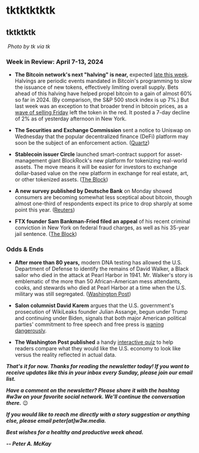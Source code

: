 # tktktktktk
## tktktktk

![]()
*Photo by tk via tk*

<!-- Lede item. Should run ~450 words.

DIMON: The JPMorgan CEO's recent comments on inflation and interest rates closely echoes that of most bitcoiners, believe it or not.

- WSJ coverage of Dimon's letter. https://www.wsj.com/finance/jamie-dimon-warns-u-s-might-face-interest-rate-spike-83789da7?st=2rm5usg8ofxy8ow&reflink=desktopwebshare_permalink

- Full letter: https://reports.jpmorganchase.com/investor-relations/2023/ar-ceo-letters.htm

- New CPI data Wednesday: Need link.

- Commodity prices are sending possible inflationary signals: https://www.wsj.com/finance/commodities-futures/commodities-rally-reflects-a-better-economy-but-also-poses-inflation-risks-1e81e723?st=oq78wsl9u9e8g1a&reflink=desktopwebshare_permalink

-->

### Week in Review: April 7-13, 2024

- **The Bitcoin network's next "halving" is near,** expected [late this week](https://www.theblock.co/post/288015/bitcoin-halving-countdown-one-week-to-go). Halvings are periodic events mandated in Bitcoin's programming to slow the issuance of new tokens, effectively limiting overall supply. Bets ahead of this halving have helped propel bitcoin to a gain of almost 60% so far in 2024. (By comparison, the S&P 500 stock index is up 7%.) But last week was an exception to that broader trend in bitcoin prices, as a [wave of selling Friday](https://www.coindesk.com/markets/2024/04/12/bitcoin-plunges-to-66k-altcoins-tumble-10-15-on-ugly-day-for-risk-assets/) left the token in the red. It posted a 7-day decline of 2% as of yesterday afternoon in New York.

- **The Securities and Exchange Commission** sent a notice to Uniswap on Wednesday that the popular decentralized finance (DeFi) platform may soon be the subject of an enforcement action. ([Quartz](https://qz.com/sec-crypto-exchange-uniswap-wells-notice-bitcoin-1851401789))

- **Stablecoin issuer Circle** launched smart-contract support for asset-management giant BlockRock's new platform for tokenizing real-world assets. The move means it will be easier for investors to exchange dollar-based value on the new platform in exchange for real estate, art, or other tokenized assets. ([The Block](https://www.theblock.co/post/287842/circle-launches-usdc-smart-contract-support-for-blackrock-buidl-holders))  

- **A new survey published by Deutsche Bank** on Monday showed consumers are becoming somewhat less sceptical about bitcoin, though almost one-third of respondents expect its price to drop sharply at some point this year. ([Reuters](https://www.reuters.com/markets/currencies/crypto-survey-shows-less-consumer-scepticism-third-expect-bitcoin-price-fall-2024-04-08/))

- **FTX founder Sam Bankman-Fried filed an appeal** of his recent criminal conviction in New York on federal fraud charges, as well as his 35-year jail sentence. ([The Block](https://www.theblock.co/post/287892/former-ftx-ceo-sam-bankman-fried-appeals-conviction-and-sentence))




<!--


- **Adobe is buying videos** to train an AI model. <!-- Need link




- https://www.wsj.com/articles/top-crypto-exchanges-look-to-move-beyond-settlements-with-u-s-regulators-fddbeb29?st=h926g3ngfw4pm7l&reflink=desktopwebshare_permalink







- https://www.coindesk.com/business/2024/04/09/pompliano-ex-journo-melinek-spin-up-token-relations-startup-for-blockchain-firms/

- https://www.wsj.com/business/autos/tesla-fatal-autopilot-crash-trial-33936b42?st=ktftbtecyjcw1zv&reflink=desktopwebshare_permalink

- https://cointelegraph.com/news/dfinity-launches-web3-accelerator-platform-internet-computer

- https://www.coindesk.com/business/2024/04/08/defi-firm-1inch-introduces-web3-debit-card-in-partnership-with-mastercard-and-baanx/

- https://www.wsj.com/finance/stocks/nasdaq-bull-run-breadth-8601b027?st=ws6kyf2detg13ba&reflink=desktopwebshare_permalink

- https://www.wsj.com/business/telecom/starlink-musk-ukraine-russia-sudan-satellite-communications-technology-f4fc79d9

- https://www.wsj.com/tech/ai/social-order-could-collapse-in-ai-era-two-top-japan-companies-say-1a71cc1d?st=042xuzmh6dl5kk3&reflink=desktopwebshare_permalink

- https://www.axios.com/2024/04/11/crypto-adidas-gaming-partnership

-->

### Odds & Ends

- **After more than 80 years,** modern DNA testing has allowed the U.S. Department of Defense to identify the remains of David Walker, a Black sailor who died in the attack at Pearl Harbor in 1941. Mr. Walker's story is emblematic of the more than 50 African-American mess attendants, cooks, and stewards who died at Pearl Harbor at a time when the U.S. military was still segregated. ([Washington Post](https://www.washingtonpost.com/history/2024/04/09/black-pearl-harbor-sailor-identified/))

- **Salon columnist David Karem** argues that the U.S. government's prosecution of WikiLeaks founder Julian Assange, begun under Trump and continuing under Biden, signals that both major American political parties' commitment to free speech and free press is [waning dangerously](https://www.salon.com/2024/04/04/they-decided-to-get-even-with-him-revenge-against-julian-assange-broke-the-media/).

- **The Washington Post published** a handy [interactive quiz](https://www.washingtonpost.com/business/interactive/2024/good-bad-economy-quiz-wages-inflation/) to help readers compare what they would like the U.S. economy to look like versus the reality reflected in actual data.

_**That's it for now. Thanks for reading the newsletter today! If you want to receive updates like this in your inbox every Sunday, please join our email list.**_

_**Have a comment on the newsletter? Please share it with the hashtag #w3w on your favorite social network. We'll continue the conversation there.**_ 😉

_**If you would like to reach me directly with a story suggestion or anything else, please email peter[at]w3w.media.**_

_**Best wishes for a healthy and productive week ahead.**_  

_**-- Peter A. McKay**_  
